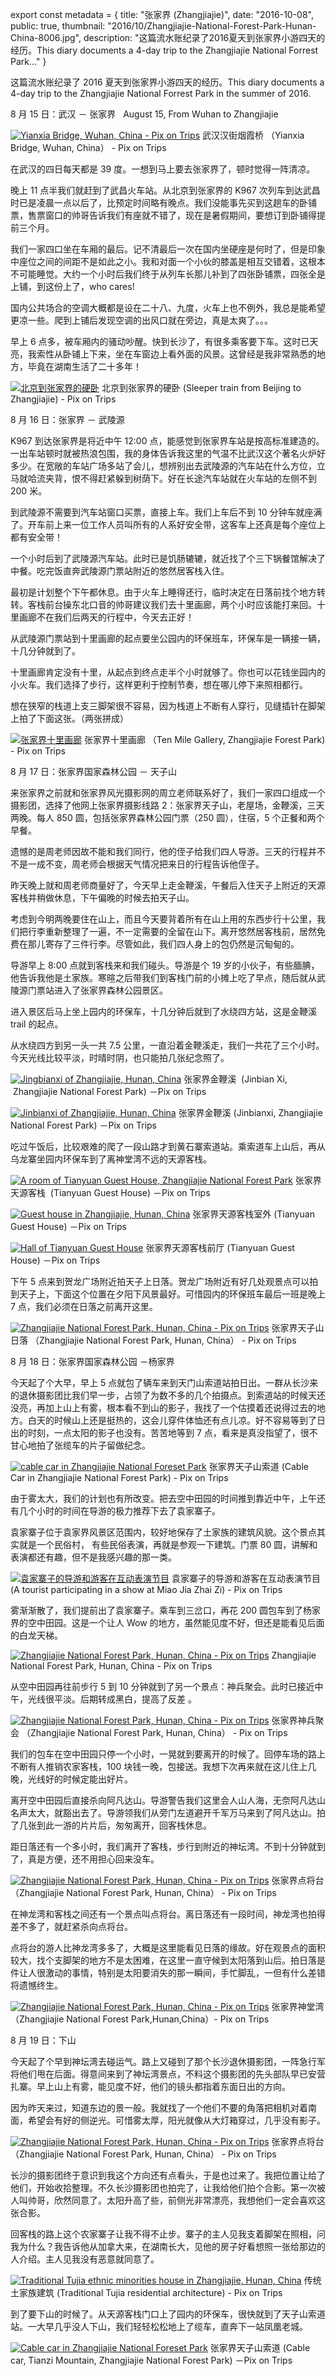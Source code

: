 export const metadata = { title: "张家界 (Zhangjiajie)", date: "2016-10-08", public: true, thumbnail: "2016/10/Zhangjiajie-National-Forest-Park-Hunan-China-8006.jpg", description: "这篇流水账纪录了2016夏天到张家界小游四天的经历。This diary documents a 4-day trip to the Zhangjiajie National Forrest Park..." }

这篇流水账纪录了 2016 夏天到张家界小游四天的经历。This diary documents a 4-day trip to the Zhangjiajie National Forrest Park in the summer of 2016.

8 月 15 日：武汉 － 张家界   August 15, From Wuhan to Zhangjiajie

[![Yianxia Bridge, Wuhan, China - Pix on Trips](http://pixontrips.com/wp-content/uploads/2016/09/Yianxia-Bridge-Wuhan-China-7964.jpg)](http://pixontrips.com/product/yianxia-bridge-wuhan-china-2/yianxia-bridge-wuhan-china-pix-on-trips-2/) 武汉汉街烟霞桥 （Yianxia Bridge, Wuhan, China） - Pix on Trips

在武汉的四日每天都是 39 度。一想到马上要去张家界了，顿时觉得一阵清凉。

晚上 11 点半我们就赶到了武昌火车站。从北京到张家界的 K967 次列车到达武昌时已是凌晨一点以后了，比预定时间略有晚点。我们没能事先买到这趟车的卧铺票，售票窗口的帅哥告诉我们有座就不错了，现在是暑假期间，要想订到卧铺得提前三个月。

我们一家四口坐在车厢的最后。记不清最后一次在国内坐硬座是何时了，但是印象中座位之间的间距不是如此之小。我和对面一个小伙的膝盖是相互交错着，这根本不可能睡觉。大约一个小时后我们终于从列车长那儿补到了四张卧铺票，四张全是上铺，到这份上了，who cares!

国内公共场合的空调大概都是设在二十八、九度，火车上也不例外，我总是能希望更凉一些。爬到上铺后发现空调的出风口就在旁边，真是太爽了。。。

早上 6 点多，被车厢内的骚动吵醒。快到长沙了，有很多乘客要下车。这时已天亮，我索性从卧铺上下来，坐在车窗边上看外面的风景。这曾经是我非常熟悉的地方，毕竟在湖南生活了二十多年！

[![北京到张家界的硬卧](http://pixontrips.com/wp-content/uploads/2016/10/2016-08-16-07.44.49.jpg)](http://pixontrips.com/trips/zhangjiajie/sleeper-train-from-beijing-to-zhangjiajie-china/) 北京到张家界的硬卧 (Sleeper train from Beijing to Zhangjiajie) - Pix on Trips

8 月 16 日：张家界 － 武陵源

K967 到达张家界是将近中午 12:00 点，能感觉到张家界车站是按高标准建造的。一出车站顿时就被热浪包围，我的身体告诉我这里的气温不比武汉这个著名火炉好多少。在宽敞的车站广场多站了会儿，想辨别出去武陵源的汽车站在什么方位，立马就哈流夹背，恨不得赶紧躲到树荫下。好在长途汽车站就在火车站的左侧不到 200 米。

到武陵源不需要到汽车站窗口买票，直接上车。我们上车后不到 10 分钟车就座满了。开车前上来一位工作人员叫所有的人系好安全带，这客车上还真是每个座位上都有安全带！

一个小时后到了武陵源汽车站。此时已是饥肠辘辘，就近找了个三下锅餐馆解决了中餐。吃完饭直奔武陵源门票站附近的悠然居客栈入住。

最初是计划整个下午都休息。由于火车上睡得还行，临时决定在日落前找个地方转转。客栈前台操东北口音的帅哥建议我们去十里画廊，两个小时应该能打来回。十里画廊不在我们后两天的行程中，今天去正好！

从武陵源门票站到十里画廊的起点要坐公园内的环保班车，环保车是一辆接一辆，十几分钟就到了。

十里画廊肯定没有十里，从起点到终点走半个小时就够了。你也可以花钱坐园内的小火车。我们选择了步行，这样更利于控制节奏，想在哪儿停下来照相都行。

想在狭窄的栈道上支三脚架很不容易，因为栈道上不断有人穿行，见缝插针在脚架上拍了下面这张。（两张拼成）

[![张家界十里画廊](http://pixontrips.com/wp-content/uploads/2016/10/DSC0645-Pano.jpg)](http://pixontrips.com/trips/zhangjiajie/%e5%bc%a0%e5%ae%b6%e7%95%8c%e5%8d%81%e9%87%8c%e7%94%bb%e5%bb%8a/) 张家界十里画廊 （Ten Mile Gallery, Zhangjiajie Forest Park) - Pix on Trips

8 月 17 日：张家界国家森林公园 － 天子山

来张家界之前就和张家界风光摄影网的周立老师联系好了，我们一家四口组成一个摄影团，选择了他网上张家界摄影线路 2：张家界天子山，老屋场，金鞭溪，三天两晚。每人 850 圆，包括张家界森林公园门票（250 圆），住宿，5 个正餐和两个早餐。

遗憾的是周老师因故不能和我们同行，他的侄子给我们四人导游。三天的行程并不不是一成不变，周老师会根据天气情况把来日的行程告诉他侄子。

昨天晚上就和周老师商量好了，今天早上走金鞭溪，午餐后入住天子上附近的天源客栈并稍做休息，下午偏晚的时候去拍天子山。

考虑到今明两晚要住在山上，而且今天要背着所有在山上用的东西步行十公里，我们把行李重新整理了一遍，不一定需要的全留在山下。离开悠然居客栈前，居然免费在那儿寄存了三件行李。尽管如此，我们四人身上的包仍然是沉甸甸的。

导游早上 8:00 点就到客栈来和我们碰头。导游是个 19 岁的小伙子，有些腼腆，他告诉我他是土家族。寒暄之后带我们到客栈门前的小摊上吃了早点，随后就从武陵源门票站进入了张家界森林公园景区。

进入景区后马上坐上园内的环保车，十几分钟后就到了水绕四方站，这是金鞭溪 trail 的起点。

从水绕四方到另一头一共 7.5 公里，一直沿着金鞭溪走，我们一共花了三个小时。今天光线比较平淡，时晴时阴，也只能拍几张纪念照了。

[![Jingbianxi of Zhangjiajie, Hunan, China](http://pixontrips.com/wp-content/uploads/2016/10/DSC0656-Pano.jpg)](http://pixontrips.com/trips/zhangjiajie/jingbianxi-of-zhangjiajie-hunan-china/) 张家界金鞭溪  (Jinbian Xi,  Zhangjiajie National Forest Park) －Pix on Trips

[![Jinbianxi of Zhangjiajie, Hunan, China](http://pixontrips.com/wp-content/uploads/2016/10/DSC0662-HDR.jpg)](http://pixontrips.com/trips/zhangjiajie/jinbianxi-of-zhangjiajie-hunan-china/) 张家界金鞭溪 (Jinbianxi, Zhangjiajie National Forest Park) －Pix on Trips

吃过午饭后，比较艰难的爬了一段山路才到黄石寨索道站。乘索道车上山后，再从乌龙寨坐园内环保车到了离神堂湾不远的天源客栈。

[![A room of Tianyuan Guest House, Zhangjiajie National Forest Park](http://pixontrips.com/wp-content/uploads/2016/10/DSC0674.jpg)](http://pixontrips.com/trips/zhangjiajie/a-room-of-tianyuan-guest-house-zhangjiajie-national-forest-park/) 张家界天源客栈  (Tianyuan Guest House) －Pix on Trips

[![Guest house in Zhangjiajie, Hunan, China](http://pixontrips.com/wp-content/uploads/2016/10/DSC0675.jpg)](http://pixontrips.com/trips/zhangjiajie/guest-house-in-zhangjiajie-hunan-china/) 张家界天源客栈室外 (Tianyuan Guest House) －Pix on Trips

[![Hall of Tianyuan Guest House](http://pixontrips.com/wp-content/uploads/2016/10/IMG_0570.jpg)](http://pixontrips.com/trips/zhangjiajie/hall-of-tianyuan-guest-house/) 张家界天源客栈前厅 (Tianyuan Guest House) －Pix on Trips

下午 5 点来到贺龙广场附近拍天子上日落。贺龙广场附近有好几处观景点可以拍到天子上，下面这个位置在夕阳下风景最好。可惜园内的环保班车最后一班是晚上 7 点，我们必须在日落之前离开这里。

[![Zhangjiajie National Forest Park, Hunan, China - Pix on Trips](http://pixontrips.com/wp-content/uploads/2016/10/Zhangjiajie-National-Forest-Park-Hunan-China-5.jpg)](http://pixontrips.com/product/zhangjiajie-national-forest-park-hunan-china-6/zhangjiajie-national-forest-park-hunan-china-pix-on-trips-6/) 张家界天子山日落 （Zhangjiajie National Forest Park, Hunan, China） - Pix on Trips

8 月 18 日：张家界国家森林公园 －杨家界

今天起了个大早，早上 5 点就包了辆车来到天门山索道站拍日出。一群从长沙来的退休摄影团比我们早一步，占领了为数不多的几个拍摄点。到索道站的时候天还没亮，再加上山上有雾，根本看不到山的影子，我找了一个估摸着还说得过去的地方。白天的时候山上还是挺热的，这会儿穿件体恤还有点儿凉。好不容易等到了日出的时刻，一点太阳的影子也没有。苦苦地等到 7 点，看来是真没指望了，很不甘心地拍了张缆车的片子留做纪念。

[![cable car in Zhangjiajie National Foreset Park](http://pixontrips.com/wp-content/uploads/2016/10/DSC0707.jpg)](http://pixontrips.com/trips/zhangjiajie/cable-car-in-zhangjiajie-national-foreset-park-2/) 张家界天子山索道 (Cable Car in Zhangjiajie National Forest Park) - Pix on Trips

由于雾太大，我们的计划也有所改变。把去空中田园的时间推到靠近中午，上午还有几个小时的时间在导游的极力推荐下去了袁家寨子。

袁家寨子位于袁家界风景区范围内，较好地保存了土家族的建筑风貌。这个景点其实就是一个民俗村， 有些民俗表演，再就是参观一下建筑。门票 80 圆，讲解和表演都还有趣，但不是我感兴趣的那一类。

[![袁家寨子的导游和游客在互动表演节目](http://pixontrips.com/wp-content/uploads/2016/10/DSC00717.jpg)](http://pixontrips.com/trips/zhangjiajie/%e8%a2%81%e5%ae%b6%e5%af%a8%e5%ad%90%e7%9a%84%e5%af%bc%e6%b8%b8%e5%92%8c%e6%b8%b8%e5%ae%a2%e5%9c%a8%e4%ba%92%e5%8a%a8%e8%a1%a8%e6%bc%94%e8%8a%82%e7%9b%ae/) 袁家寨子的导游和游客在互动表演节目 (A tourist participating in a show at Miao Jia Zhai Zi) - Pix on Trips

雾渐渐散了，我们提前出了袁家寨子。乘车到三岔口，再花 200 圆包车到了杨家界的空中田园。这是一个让人 Wow 的地方，虽然能见度不好，但还是能看见后面的白龙天梯。

[![Zhangjiajie National Forest Park, Hunan, China - Pix on Trips](http://pixontrips.com/wp-content/uploads/2016/10/Zhangjiajie-National-Forest-Park-Hunan-China-8006-1200x800.jpg)](http://pixontrips.com/product/zhangjiajie-national-forest-park-hunan-china-2/zhangjiajie-national-forest-park-hunan-china-pix-on-trips-2/) Zhangjiajie National Forest Park, Hunan, China - Pix on Trips

从空中田园再往前步行 5 到 10 分钟就到了另一个景点：神兵聚会。此时已接近中午，光线很平淡。后期转成黑白，提高了反差 。

[![Zhangjiajie National Forest Park, Hunan, China - Pix on Trips](http://pixontrips.com/wp-content/uploads/2016/10/Zhangjiajie-National-Forest-Park-Hunan-China.jpg)](http://pixontrips.com/product/zhangjiajie-national-forest-park-hunan-china/zhangjiajie-national-forest-park-hunan-china-pix-on-trips/) 张家界神兵聚会 （Zhangjiajie National Forest Park, Hunan, China） - Pix on Trips

我们的包车在空中田园只停一个小时，一晃就到要离开的时候了。回停车场的路上不断有人推销农家客栈，100 块钱一晚，包接送。我想下次再来就在这儿住上几晚，光线好的时候定能出好片。

离开空中田园后直接杀向阿凡达山。导游警告我们这里会人山人海，无奈阿凡达山名声太大，就豁出去了。导游领我们从旁门左道避开千军万马来到了阿凡达山。拍了几张到此一游的片片后，匆匆离开，回客栈休息。

距日落还有一个多小时，我们离开了客栈，步行到附近的神坛湾。不到十分钟就到了，真是方便，还不用担心回来没车。

[![Zhangjiajie National Forest Park, Hunan, China - Pix on Trips](http://pixontrips.com/wp-content/uploads/2016/10/Zhangjiajie-National-Forest-Park-Hunan-China-2.jpg)](http://pixontrips.com/product/zhangjiajie-national-forest-park-hunan-china-3/zhangjiajie-national-forest-park-hunan-china-pix-on-trips-3/) 张家界点将台 （Zhangjiajie National Forest Park, Hunan, China） - Pix on Trips

在神龙湾和客栈之间还有一个景点叫点将台。离日落还有一段时间，神龙湾也拍得差不多了，就赶紧杀向点将台。

点将台的游人比神龙湾多多了，大概是这里能看见日落的缘故。好在观景点的面积较大，找个支脚架的地方不是太困难，在这里一直守候到太阳落到山后。拍日落是件让人很激动的事情，特别是太阳要消失的那一瞬间，手忙脚乱，一但有什么差错将遗憾终生。

[![Zhangjiajie National Forest Park, Hunan, China - Pix on Trips](http://pixontrips.com/wp-content/uploads/2016/10/Zhangjiajie-National-Forest-Park-Hunan-China-8024.jpg)](http://pixontrips.com/product/zhangjiajie-national-forest-park-hunan-china-4/zhangjiajie-national-forest-park-hunan-china-pix-on-trips-4/) 张家界神堂湾 （Zhangjiajie National Forest Park,Hunan,China）- Pix on Trips

8 月 19 日：下山

今天起了个早到神坛湾去碰运气。路上又碰到了那个长沙退休摄影团，一阵急行军将他们甩在后面。得意间来到了神坛湾景点，不料这个摄影团的先头部队早已安营扎寨。早上山上有雾，能见度不好，他们的镜头都指着东面日出的方向。

因为昨天来过，知道东边的景一般。我就找了一个他们不要的角落把相机对着南面，希望会有好的侧逆光。可惜雾太厚，阳光就像从大灯箱穿过，几乎没有影子。

[![Zhangjiajie National Forest Park, Hunan, China - Pix on Trips](http://pixontrips.com/wp-content/uploads/2016/10/Zhangjiajie-National-Forest-Park-Hunan-China-4.jpg)](http://pixontrips.com/product/zhangjiajie-national-forest-park-hunan-china-5/zhangjiajie-national-forest-park-hunan-china-pix-on-trips-5/) 张家界点将台 （Zhangjiajie National Forest Park, Hunan, China） - Pix on Trips

长沙的摄影团终于意识到我这个方向还有点看头，于是也过来了。我把位置让给了他们，开始收拾整理。不久长沙摄影团也拍完了，让我给他们拍个合影。第一次被人叫帅哥，欣然同意了。太阳升高了些，前侧光非常漂亮，我想他们一定会喜欢这张合影。

回客栈的路上这个农家寨子让我不得不止步。寨子的主人见我支着脚架在照相，问我为什么？我告诉他从加拿大来，在湖南长大，见他的房子好看想照一张给那边的人介绍。主人见我没有恶意就同意了。

[![Traditional Tujia ethnic minorities house in Zhangjiajie, Hunan, China](http://pixontrips.com/wp-content/uploads/2016/10/DSC0794.jpg)](http://pixontrips.com/trips/zhangjiajie/traditional-tujia-ethnic-minorities-house-in-zhangjiajie-hunan/) 传统土家族建筑 (Traditional Tujia residential architecture) - Pix on Trips

到了要下山的时候了。从天源客栈门口上了园内的环保车，很快就到了天子山索道站。一大早几乎没人下山，我们轻轻松松地上了缆车，直奔下一站凤凰老城。

[![Cable car in Zhangjiajie National Foreset Park](http://pixontrips.com/wp-content/uploads/2016/10/DSC0802-1.jpg)](http://pixontrips.com/trips/zhangjiajie/cable-car-in-zhangjiajie-national-forest-park/) 张家界天子山索道 (Cable car, Tianzi Mountain, Zhangjiajie National Forest Park) －Pix on Trips
